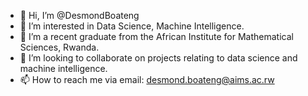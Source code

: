 - 👋 Hi, I’m @DesmondBoateng
- 👀 I’m interested in Data Science, Machine Intelligence.
- 🌱 I’m a recent graduate from the African Institute for Mathematical Sciences, Rwanda. 
- 💞️ I’m looking to collaborate on projects relating to data science and machine intelligence. 
- 📫 How to reach me via email: desmond.boateng@aims.ac.rw

<!---
DesmondBoateng/DesmondBoateng is a ✨ special ✨ repository because its `README.md` (this file) appears on your GitHub profile.
You can click the Preview link to take a look at your changes.
--->
